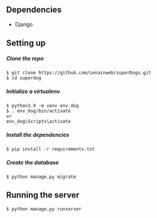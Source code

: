 ## Dependencies
* Django

## Setting up

##### Clone the repo

```
$ git clone https://github.com/Lenainweb/superDogs.git
$ cd superdog
```

##### Initialize a virtualenv

```
$ python3.9 -m venv env_dog
$ . env_dog/bin/activate 
or
env_dog\Scripts\activate
```

##### Install the dependencies

```
$ pip install -r requirements.txt
```

##### Create the database

```
$ python manage.py migrate
```

## Running the server

```
$ python manage.py runserver